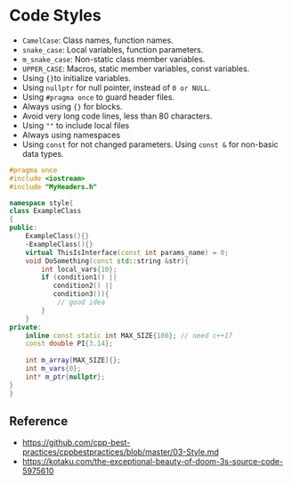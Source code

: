 # Code Styles

- `CamelCase`: Class names, function names.
- `snake_case`: Local variables, function parameters.
- `m_snake_case`: Non-static class member variables.
- `UPPER_CASE`: Macros, static member variables, const variables.
- Using `{}`to initialize variables.
- Using `nullptr` for null pointer, instead of `0 or NULL`.
- Using `#pragma once` to guard header files.
- Always using `{}` for blocks.
- Avoid very long code lines, less than 80 characters.
- Using `""` to include local files
- Always using namespaces
- Using `const` for not changed parameters. Using `const &` for non-basic data types.

```c++
#pragma once
#include <iostream>
#include "MyHeaders.h"

namespace style{
class ExampleClass
{
public:
    ExampleClass(){}
    ~ExampleClass(){}
    virtual ThisIsInterface(const int params_name) = 0;
    void DoSomething(const std::string &str){
        int local_vars{10};
        if (condition1() ||
           condition2() ||
           condition3()){
            // good idea
        }
    }
private:
    inline const static int MAX_SIZE{100}; // need c++17
    const double PI{3.14};
    
    int m_array[MAX_SIZE]{};
    int m_vars{0};
    int* m_ptr{nullptr};
}
}
```

## Reference

- https://github.com/cpp-best-practices/cppbestpractices/blob/master/03-Style.md
- https://kotaku.com/the-exceptional-beauty-of-doom-3s-source-code-5975610